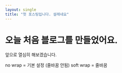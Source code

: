 ```yaml
---
layout: single
title: "첫 포스팅입니다. 설레네요"
---
```


# 오늘 처음 블로그를 만들었어요.

앞으로 열심히 해보겠습니다.


no wrap = 기본 설정 (줄바꿈 안됨)
soft wrap = 줄바꿈 
